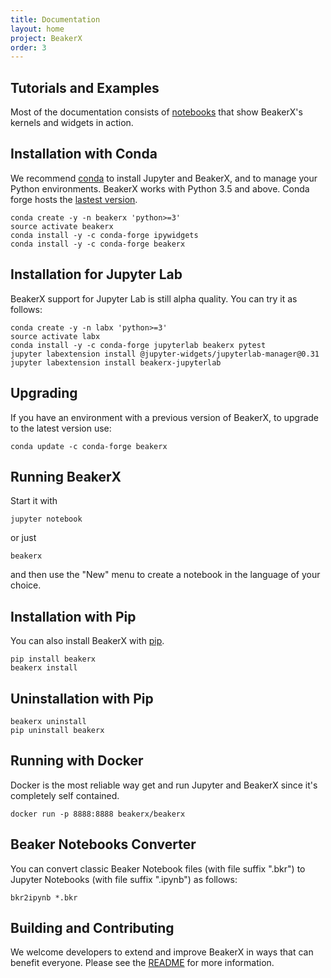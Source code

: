 ```yaml
---
title: Documentation
layout: home
project: BeakerX
order: 3
---
```


## Tutorials and Examples

Most of the documentation consists of
[notebooks](http://nbviewer.jupyter.org/github/twosigma/beakerx/blob/master/StartHere.ipynb)
that show BeakerX's kernels and widgets in action.

## Installation with Conda

We recommend [conda](https://www.anaconda.com/download/) to install
Jupyter and BeakerX, and to manage your Python environments.  BeakerX
works with Python 3.5 and above.  Conda forge hosts the [lastest
version](https://anaconda.org/conda-forge/beakerx).

```
conda create -y -n beakerx 'python>=3'
source activate beakerx
conda install -y -c conda-forge ipywidgets
conda install -y -c conda-forge beakerx
```

## Installation for Jupyter Lab

BeakerX support for Jupyter Lab is still alpha quality.
You can try it as follows:

```
conda create -y -n labx 'python>=3'
source activate labx
conda install -y -c conda-forge jupyterlab beakerx pytest
jupyter labextension install @jupyter-widgets/jupyterlab-manager@0.31
jupyter labextension install beakerx-jupyterlab
```

## Upgrading

If you have an environment with a previous version of BeakerX, to
upgrade to the latest version use:
```
conda update -c conda-forge beakerx
```

## Running BeakerX

Start it with
```
jupyter notebook
```
or just
```
beakerx
```
and then use the "New" menu to create a notebook in the language of your choice.

## Installation with Pip

You can also install BeakerX with [pip](https://pypi.python.org/pypi/pip).

```
pip install beakerx
beakerx install
```

## Uninstallation with Pip

```
beakerx uninstall
pip uninstall beakerx
```

## Running with Docker

Docker is the most reliable way get and run Jupyter and BeakerX since it's completely self contained.

```
docker run -p 8888:8888 beakerx/beakerx
```

## Beaker Notebooks Converter

You can convert classic Beaker Notebook files (with file suffix
".bkr") to Jupyter Notebooks (with file suffix ".ipynb") as follows:

```
bkr2ipynb *.bkr
```

## Building and Contributing

We welcome developers to extend and improve BeakerX in ways that can
benefit everyone.  Please see the
[README](https://github.com/twosigma/beakerx) for more information.
